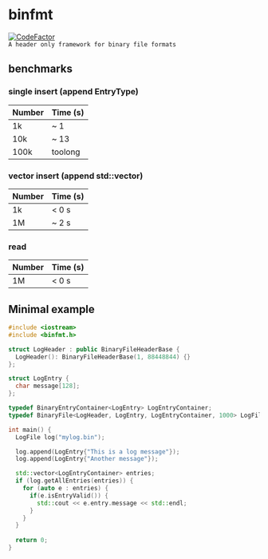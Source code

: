 # binfmt
[![CodeFactor](https://www.codefactor.io/repository/github/nbdy/binfmt/badge)](https://www.codefactor.io/repository/github/nbdy/binfmt)
<br>
`A header only framework for binary file formats`
## benchmarks
### single insert (append EntryType)
|Number|Time (s)|
|------|---------|
|1k    |~ 1      |
|10k   |~ 13     |
|100k  |toolong  |

### vector insert (append std::vector<EntryType>)
|Number|Time (s)|
|------|---------|
|1k    |< 0 s    |
|1M    |~ 2 s    |


### read 
|Number|Time (s)|
|------|---------|
|1M    |< 0 s    |


## Minimal example
```c++
#include <iostream>
#include <binfmt.h>

struct LogHeader : public BinaryFileHeaderBase {
  LogHeader(): BinaryFileHeaderBase(1, 88448844) {}
};

struct LogEntry {
  char message[128];
};

typedef BinaryEntryContainer<LogEntry> LogEntryContainer;
typedef BinaryFile<LogHeader, LogEntry, LogEntryContainer, 1000> LogFile;

int main() {
  LogFile log("mylog.bin");

  log.append(LogEntry{"This is a log message"});
  log.append(LogEntry{"Another message"});

  std::vector<LogEntryContainer> entries;
  if (log.getAllEntries(entries)) {
    for (auto e : entries) {
      if(e.isEntryValid()) {
        std::cout << e.entry.message << std::endl;
      }
    }
  }
  
  return 0;
}
```
